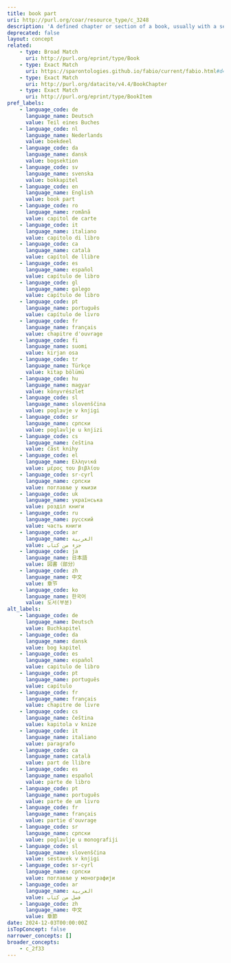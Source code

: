 ```yaml
---
title: book part
uri: http://purl.org/coar/resource_type/c_3248
description: 'A defined chapter or section of a book, usually with a separate title or number. [Source: http://purl.org/spar/fabio/BookChapter]'
deprecated: false
layout: concept
related:
    - type: Broad Match
      uri: http://purl.org/eprint/type/Book
    - type: Exact Match
      uri: https://sparontologies.github.io/fabio/current/fabio.html#d4e2277
    - type: Exact Match
      uri: http://purl.org/datacite/v4.4/BookChapter
    - type: Exact Match
      uri: http://purl.org/eprint/type/BookItem
pref_labels:
    - language_code: de
      language_name: Deutsch
      value: Teil eines Buches
    - language_code: nl
      language_name: Nederlands
      value: boekdeel
    - language_code: da
      language_name: dansk
      value: bogsektion
    - language_code: sv
      language_name: svenska
      value: bokkapitel
    - language_code: en
      language_name: English
      value: book part
    - language_code: ro
      language_name: română
      value: capitol de carte
    - language_code: it
      language_name: italiano
      value: capitolo di libro
    - language_code: ca
      language_name: català
      value: capítol de llibre
    - language_code: es
      language_name: español
      value: capítulo de libro
    - language_code: gl
      language_name: galego
      value: capítulo de libro
    - language_code: pt
      language_name: português
      value: capítulo de livro
    - language_code: fr
      language_name: français
      value: chapitre d'ouvrage
    - language_code: fi
      language_name: suomi
      value: kirjan osa
    - language_code: tr
      language_name: Türkçe
      value: kitap bölümü
    - language_code: hu
      language_name: magyar
      value: könyvrészlet
    - language_code: sl
      language_name: slovenščina
      value: poglavje v knjigi
    - language_code: sr
      language_name: српски
      value: poglavlje u knjizi
    - language_code: cs
      language_name: čeština
      value: část knihy
    - language_code: el
      language_name: Ελληνικά
      value: μέρος του βιβλίου
    - language_code: sr-cyrl
      language_name: српски
      value: поглавље у књизи
    - language_code: uk
      language_name: українська
      value: розділ книги
    - language_code: ru
      language_name: русский
      value: часть книги
    - language_code: ar
      language_name: العربية
      value: جزء من كتاب
    - language_code: ja
      language_name: 日本語
      value: 図書（部分）
    - language_code: zh
      language_name: 中文
      value: 章节
    - language_code: ko
      language_name: 한국어
      value: 도서(부분)
alt_labels:
    - language_code: de
      language_name: Deutsch
      value: Buchkapitel
    - language_code: da
      language_name: dansk
      value: bog kapitel
    - language_code: es
      language_name: español
      value: capitulo de libro
    - language_code: pt
      language_name: português
      value: capítulo
    - language_code: fr
      language_name: français
      value: chapitre de livre
    - language_code: cs
      language_name: čeština
      value: kapitola v knize
    - language_code: it
      language_name: italiano
      value: paragrafo
    - language_code: ca
      language_name: català
      value: part de llibre
    - language_code: es
      language_name: español
      value: parte de libro
    - language_code: pt
      language_name: português
      value: parte de um livro
    - language_code: fr
      language_name: français
      value: partie d'ouvrage
    - language_code: sr
      language_name: српски
      value: poglavlje u monografiji
    - language_code: sl
      language_name: slovenščina
      value: sestavek v knjigi
    - language_code: sr-cyrl
      language_name: српски
      value: поглавље у монографији
    - language_code: ar
      language_name: العربية
      value: فصل من كتاب
    - language_code: zh
      language_name: 中文
      value: 章節
date: 2024-12-03T00:00:00Z
isTopConcept: false
narrower_concepts: []
broader_concepts:
    - c_2f33
---
```


